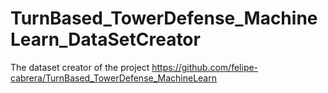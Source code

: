 # TurnBased_TowerDefense_MachineLearn_DataSetCreator
The dataset creator of the project https://github.com/felipe-cabrera/TurnBased_TowerDefense_MachineLearn
